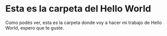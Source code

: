 # Esta es la carpeta del Hello World #

Como podés ver, esta es la carpeta donde voy a hacer mi trabajo de Hello World, espero que te guste.

